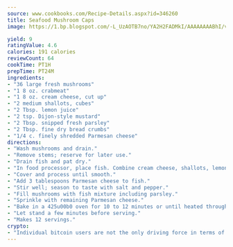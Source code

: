 ```yaml
---
source: www.cookbooks.com/Recipe-Details.aspx?id=346260
title: Seafood Mushroom Caps
image: https://1.bp.blogspot.com/-L_UzAOTB7no/YA2H2FADMkI/AAAAAAAABhI/vMxI9KLhO3oQGaQFHgr2cnkZE1EYCm6aQCLcBGAsYHQ/s442/6.png

yield: 9
ratingValue: 4.6
calories: 191 calories
reviewCount: 64
cookTime: PT1H
prepTime: PT24M
ingredients:
- "36 large fresh mushrooms"
- "1 8 oz. crabmeat"
- "1 8 oz. cream cheese, cut up"
- "2 medium shallots, cubes"
- "2 Tbsp. lemon juice"
- "2 tsp. Dijon-style mustard"
- "2 Tbsp. snipped fresh parsley"
- "2 Tbsp. fine dry bread crumbs"
- "1/4 c. finely shredded Parmesan cheese"
directions:
- "Wash mushrooms and drain."
- "Remove stems; reserve for later use."
- "Drain fish and pat dry."
- "In food processor, place fish. Combine cream cheese, shallots, lemon juice and mustard."
- "Cover and process until smooth."
- "Add 3 tablespoons Parmesan cheese to fish."
- "Stir well; season to taste with salt and pepper."
- "Fill mushrooms with fish mixture including parsley."
- "Sprinkle with remaining Parmesan cheese."
- "Bake in a 425u00b0 oven for 10 to 12 minutes or until heated through."
- "Let stand a few minutes before serving."
- "Makes 12 servings."
crypto:
- "Individual bitcoin users are not the only driving force in terms of securing the bitcoin network."
---
```

